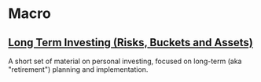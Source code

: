 # Macro

## [Long Term Investing (Risks, Buckets and Assets)](investing.md)

A short set of material on personal investing, focused on long-term (aka "retirement") planning and implementation.
